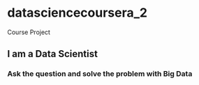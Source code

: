 datasciencecoursera_2
=====================

Course Project
## I am a Data Scientist
### Ask the question and solve the problem with Big Data
